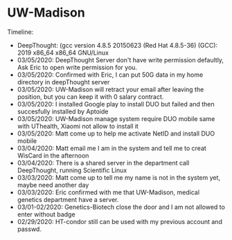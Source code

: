 # UW-Madison

Timeline:
* DeepThought: (gcc version 4.8.5 20150623 (Red Hat 4.8.5-36) (GCC): 2019 x86_64 x86_64 GNU/Linux
* 03/05/2020: DeepThought Server don't have write permission defaultly, Ask Eric to open write permission for you.
* 03/05/2020: Confirmed with Eric, I can put 50G data in my home directory in deepThought server
* 03/05/2020: UW-Madison will retract your email after leaving the position, but you can keep it with 0 salary contract.
* 03/05/2020: I installed Google play to install DUO but failed and then succesfully installed by Aptoide
* 03/05/2020: UW-Madison manage system require DUO mobile same with UThealth, Xiaomi not allow to install it
* 03/05/2020: Matt come up to help me activate NetID and install DUO mobile
* 03/04/2020: Matt email me I am in the system and tell me to creat WisCard in the afternoon
* 03/04/2020: There is a shared server in the department call DeepThought, running Scientific Linux
* 03/03/2020: Matt come up to tell me my name is not in the system yet, maybe need another day
* 03/03/2020: Eric confirmed with me that UW-Madison, medical genetics department have a server.
* 03/01-02/2020: Genetics-Biotech close the door and I am not allowed to enter without badge
* 02/29/2020: HT-condor still can be used with my previous account and passwd. 
